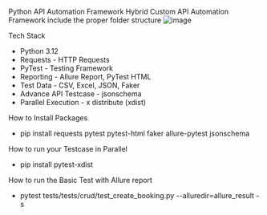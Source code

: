 
Python API Automation Framework
Hybrid Custom API Automation Framework include the proper folder structure
![image](https://github.com/user-attachments/assets/99059265-5190-458f-9635-fcab6459ceeb)


Tech Stack
- Python 3.12
- Requests - HTTP Requests
- PyTest - Testing Framework
- Reporting - Allure Report, PyTest HTML
- Test Data - CSV, Excel, JSON, Faker
- Advance API Testcase - jsonschema
- Parallel Execution - x distribute (xdist)

How to Install Packages
- pip install requests pytest pytest-html faker allure-pytest jsonschema

How to run your Testcase in Parallel
- pip install pytest-xdist 

How to run the Basic Test with Allure report
- pytest tests/tests/crud/test_create_booking.py --alluredir=allure_result -s
